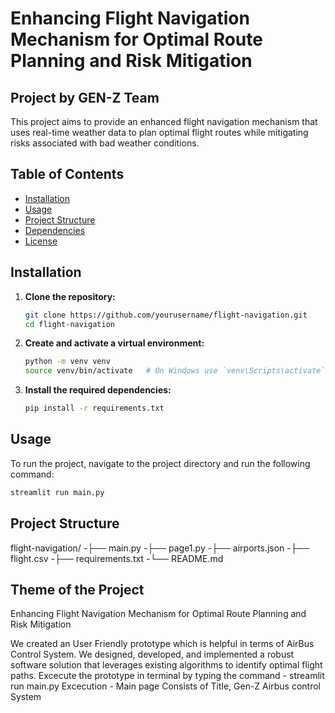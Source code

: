 # Enhancing Flight Navigation Mechanism for Optimal Route Planning and Risk Mitigation

## Project by GEN-Z Team

This project aims to provide an enhanced flight navigation mechanism that uses real-time weather data to plan optimal flight routes while mitigating risks associated with bad weather conditions.

## Table of Contents

- [Installation](#installation)
- [Usage](#usage)
- [Project Structure](#project-structure)
- [Dependencies](#dependencies)
- [License](#license)

## Installation

1. **Clone the repository:**

    ```sh
    git clone https://github.com/yourusername/flight-navigation.git
    cd flight-navigation
    ```

2. **Create and activate a virtual environment:**

    ```sh
    python -m venv venv
    source venv/bin/activate   # On Windows use `venv\Scripts\activate`
    ```

3. **Install the required dependencies:**

    ```sh
    pip install -r requirements.txt
    ```

## Usage

To run the project, navigate to the project directory and run the following command:

```sh
streamlit run main.py
```

## Project Structure
flight-navigation/
-├── main.py
-├── page1.py
-├── airports.json
-├── flight.csv
-├── requirements.txt
-└── README.md


## Theme of the Project
Enhancing Flight Navigation Mechanism for Optimal Route Planning and Risk Mitigation

We created an User Friendly prototype which is helpful in terms of AirBus Control System. We designed, developed, and implemented a robust software solution that leverages existing algorithms to identify optimal flight paths. 
Excecute the prototype in terminal by typing the command - streamlit run main.py
Excecution - 
Main page Consists of Title, Gen-Z Airbus control System

